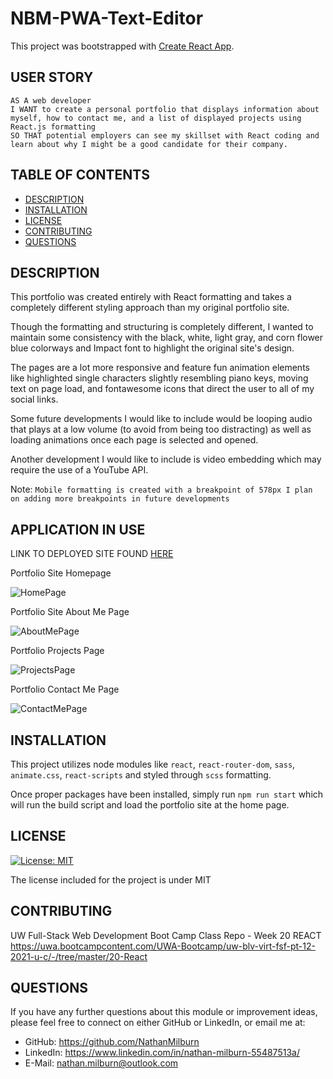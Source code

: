 # NBM-PWA-Text-Editor

This project was bootstrapped with [Create React App](https://github.com/facebook/create-react-app).

## USER STORY

    AS A web developer
    I WANT to create a personal portfolio that displays information about myself, how to contact me, and a list of displayed projects using React.js formatting
    SO THAT potential employers can see my skillset with React coding and learn about why I might be a good candidate for their company.

## TABLE OF CONTENTS

- [DESCRIPTION](#description)
- [INSTALLATION](#installation)
- [LICENSE](#license)
- [CONTRIBUTING](#contributing)
- [QUESTIONS](#questions)

## DESCRIPTION

 This portfolio was created entirely with React formatting and takes a completely different styling approach than my original portfolio site. 
 
 Though the formatting and structuring is completely different, I wanted to maintain some consistency with the black, white, light gray, and corn flower blue colorways and Impact font to highlight the original site's design. 

 The pages are a lot more responsive and feature fun animation elements like highlighted single characters slightly resembling piano keys, moving text on page load, and fontawesome icons that direct the user to all of my social links.

Some future developments I would like to include would be looping audio that plays at a low volume (to avoid from being too distracting) as well as loading animations once each page is selected and opened.

Another development I would like to include is video embedding which may require the use of a YouTube API.
 
 Note: `Mobile formatting is created with a breakpoint of 578px I plan on adding more breakpoints in future developments`

## APPLICATION IN USE

LINK TO DEPLOYED SITE FOUND [HERE](https://powerful-reef-01808.herokuapp.com/)

Portfolio Site Homepage

![HomePage](./client/src/assets/images/home-page.png "Portfolio Home Page")

Portfolio Site About Me Page

![AboutMePage](./client/src/assets/images/about-me.png "Portfolio About Me Page")

Portfolio Projects Page 

![ProjectsPage](./client/src/assets/images/my-work.png "Portfolio Projects Page")

Portfolio Contact Me Page

![ContactMePage](./client/src/assets/images/contact-me.png "Portfolio Contact Me Page")


## INSTALLATION

This project utilizes node modules like `react`, `react-router-dom`, `sass`, `animate.css`, `react-scripts` and styled through `scss` formatting.

Once proper packages have been installed, simply run `npm run start` which will run the build script and load the portfolio site at the home page.

## LICENSE

[![License: MIT](https://img.shields.io/badge/License-MIT-blue.svg)](https://opensource.org/licenses/MIT)

The license included for the project is under MIT

## CONTRIBUTING

UW Full-Stack Web Development Boot Camp Class Repo - Week 20 REACT
https://uwa.bootcampcontent.com/UWA-Bootcamp/uw-blv-virt-fsf-pt-12-2021-u-c/-/tree/master/20-React

## QUESTIONS

If you have any further questions about this module or improvement ideas, please feel free to connect on either GitHub or LinkedIn, or email me at:

- GitHub: https://github.com/NathanMilburn
- LinkedIn: https://www.linkedin.com/in/nathan-milburn-55487513a/
- E-Mail: nathan.milburn@outlook.com
